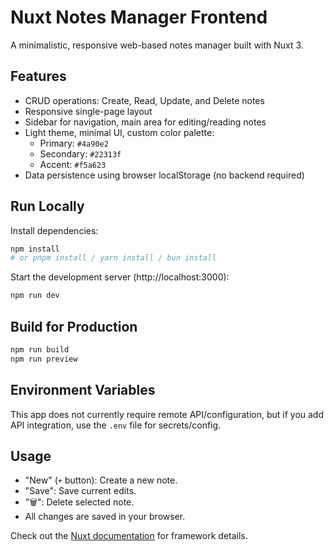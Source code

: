 # Nuxt Notes Manager Frontend

A minimalistic, responsive web-based notes manager built with Nuxt 3.

## Features

- CRUD operations: Create, Read, Update, and Delete notes
- Responsive single-page layout
- Sidebar for navigation, main area for editing/reading notes
- Light theme, minimal UI, custom color palette:
  - Primary: `#4a90e2`
  - Secondary: `#22313f`
  - Accent: `#f5a623`
- Data persistence using browser localStorage (no backend required)

## Run Locally

Install dependencies:

```bash
npm install
# or pnpm install / yarn install / bun install
```

Start the development server (http://localhost:3000):

```bash
npm run dev
```

## Build for Production

```bash
npm run build
npm run preview
```

## Environment Variables

This app does not currently require remote API/configuration, but if you add API integration, use the `.env` file for secrets/config.

## Usage

- "New" (`+` button): Create a new note.
- "Save": Save current edits.
- "🗑": Delete selected note.
- All changes are saved in your browser.

Check out the [Nuxt documentation](https://nuxt.com/docs/getting-started/introduction) for framework details.

